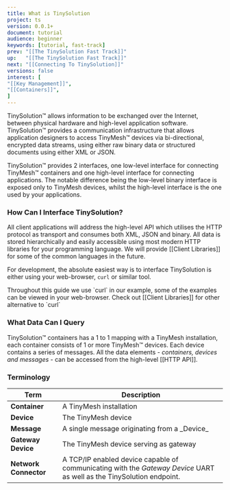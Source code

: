```yaml
---
title: What is TinySolution
project: ts
version: 0.0.1+
document: tutorial
audience: beginner
keywords: [tutorial, fast-track]
prev: "[[The TinySolution Fast Track]]"
up:   "[[The TinySolution Fast Track]]"
next: "[[Connecting To TinySolution]]"
versions: false
interest: [
"[[Key Management]]",
"[[Containers]]",
]
---
```


TinySolution™ allows information to be exchanged over the Internet,
between physical hardware and high-level application software. TinySolution™
provides a communication infrastructure that allows application designers
to access TinyMesh™ devices via bi-directional, encrypted data streams,
using either raw binary data or structured documents using either XML or JSON.

TinySolution™ provides 2 interfaces, one low-level interface for
connecting TinyMesh™ containers and one high-level interface for
connecting applications. The notable difference being the low-level
binary interface is exposed only to TinyMesh devices, whilst the
high-level interface is the one used by your applications.


### How Can I Interface TinySolution?

All client applications will address the high-level API which utilises
the HTTP protocol as transport and consumes both XML, JSON and binary. 
All data is stored hierarchically and easily accessible using most modern
HTTP libraries for your programming language. We will provide [[Client
Libraries]] for some of the common languages in the future.

For development, the absolute easiest way is to interface TinySolution
is either using your web-browser, `curl` or similar tool.

<div class="info">
 Throughout this guide we use `curl` in our example, some of the examples
 can be viewed in your web-browser. Check out [[Client Libraries]] for
 other alternative to `curl`
</div>

### What Data Can I Query

TinySolution™ containers has a 1 to 1 mapping with a TinyMesh installation,
each container consists of 1 or more TinyMesh™ devices. Each device contains
a series of messages. All the data elements - _containers, devices and
messages_ - can be accessed from the high-level [[HTTP API]].


### Terminology

<table>
 <theaD>
  <tr>
   <th><b>Term</b></th>
   <th><b>Description</b></th>
  </tr>
 </thead>
 <tbody>
  <tr><td><b>Container</b></td>     <td>A TinyMesh installation</td></tr>
  <tr><td><b>Device</b></td>        <td>The TinyMesh device</td></tr>
  <tr><td><b>Message</b></td>       <td>A single message originating from a _Device_</td></tr>
  <tr><td><b>Gateway Device</b></td><td>The TinyMesh device serving as gateway</td></tr>
  <tr><td><b>Network Connector</b></td>
   <td>A TCP/IP enabled device capable of communicating with the
    <i>Gateway Device</i> UART as well as the TinySolution endpoint.
   </td></tr>
 </tbody>
</table>
